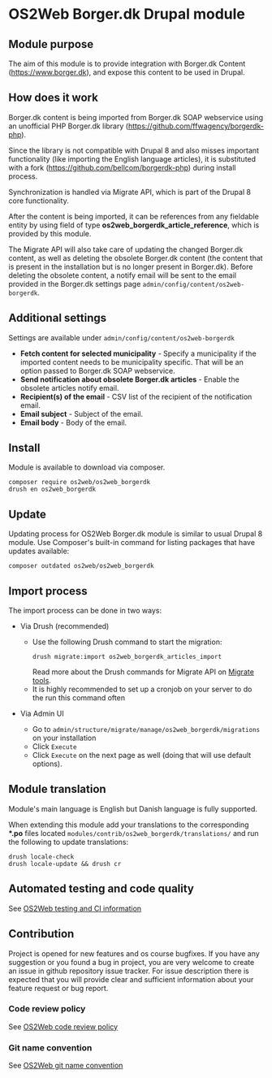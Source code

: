 # OS2Web Borger.dk Drupal module

## Module purpose

The aim of this module is to provide integration with Borger.dk Content (https://www.borger.dk), and expose this content to be used in Drupal.

## How does it work

Borger.dk content is being imported from Borger.dk SOAP webservice using an unofficial PHP Borger.dk library (https://github.com/ffwagency/borgerdk-php).

Since the library is not compatible with Drupal 8 and also misses important functionality (like importing the English language articles), it is substituted with a fork (https://github.com/bellcom/borgerdk-php) during install process.

Synchronization is handled via Migrate API, which is part of the Drupal 8 core functionality.

After the content is being imported, it can be references from any fieldable entity by using field of type **os2web_borgerdk_article_reference**, which is provided by this module.

The Migrate API will also take care of updating the changed Borger.dk content, as well as deleting the obsolete Borger.dk content (the content that is present in the installation but is no longer present in Borger.dk).
Before deleting the obsolete content, a notify email will be sent to the email provided in the Borger.dk settings page ```admin/config/content/os2web-borgerdk```.

## Additional settings
Settings are available under ```admin/config/content/os2web-borgerdk```
* **Fetch content for selected municipality** - Specify a municipality if the imported content needs to be municipality specific. That will be an option passed to Borger.dk SOAP webservice.
* **Send notification about obsolete Borger.dk articles** - Enable the obsolete articles notify email.
* **Recipient(s) of the email** - CSV list of the recipient of the notification email.
* **Email subject** - Subject of the email.
* **Email body** - Body of the email.

## Install

Module is available to download via composer.
```
composer require os2web/os2web_borgerdk
drush en os2web_borgerdk
```
## Update
Updating process for OS2Web Borger.dk module is similar to usual Drupal 8 module.
Use Composer's built-in command for listing packages that have updates available:

```
composer outdated os2web/os2web_borgerdk
```

## Import process

The import process can be done in two ways:
* Via Drush (recommended)
    * Use the following Drush command to start the migration:
        ```
        drush migrate:import os2web_borgerdk_articles_import
        ```
        Read more about the Drush commands for Migrate API on [Migrate tools](https://www.drupal.org/project/migrate_tool).
    * It is highly recommended to set up a cronjob on your server to do the run this command often

* Via Admin UI
    * Go to ```admin/structure/migrate/manage/os2web_borgerdk/migrations``` on your installation
    * Click ```Execute```
    * Click ```Execute``` on the next page as well (doing that will use default options).

## Module translation
Module's main language is English but Danish language is fully supported.

When extending this module add your translations to the corresponding **\*.po** files located ```modules/contrib/os2web_borgerdk/translations/``` and run the following to update translations:
```
drush locale-check
drush locale-update && drush cr
```

## Automated testing and code quality
See [OS2Web testing and CI information](https://github.com/OS2Web/docs#testing-and-ci)

## Contribution

Project is opened for new features and os course bugfixes.
If you have any suggestion or you found a bug in project, you are very welcome
to create an issue in github repository issue tracker.
For issue description there is expected that you will provide clear and
sufficient information about your feature request or bug report.

### Code review policy
See [OS2Web code review policy](https://github.com/OS2Web/docs#code-review)

### Git name convention
See [OS2Web git name convention](https://github.com/OS2Web/docs#git-guideline)
